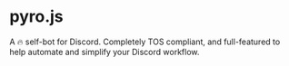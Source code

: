 # pyro.js
A 🔥 self-bot for Discord. Completely TOS compliant, and full-featured to help automate and simplify your Discord workflow.
